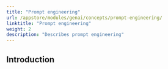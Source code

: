 ```yaml
---
title: "Prompt engineering"
url: /appstore/modules/genai/concepts/prompt-engineering/
linktitle: "Prompt engineering"
weight: 2
description: "Describes prompt engineering"
---
```


## Introduction

